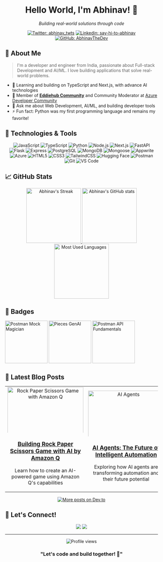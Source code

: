 <div align="center">
  <h1>Hello World, I'm Abhinav! 👋</h1>
  <p><em>Building real-world solutions through code</em></p>
  
  [![Twitter: abhinav_twts](https://img.shields.io/twitter/follow/abhinav_twts?style=social)](https://twitter.com/abhinav_twts)
  [![Linkedin: say-hi-to-abhinav](https://img.shields.io/badge/-Abhinav-blue?style=flat-square&logo=Linkedin&logoColor=white&link=https://www.linkedin.com/in/say-hi-to-abhinav/)](https://www.linkedin.com/in/say-hi-to-abhinav/)
  [![GitHub: AbhinavTheDev](https://img.shields.io/github/followers/AbhinavTheDev?label=follow&style=social)](https://github.com/AbhinavTheDev)
</div>

## 💫 About Me

> I'm a developer and engineer from India, passionate about Full-stack Development and AI/ML. I love building applications that solve real-world problems.

- 🌱 Learning and building on TypeScript and Next.js, with advance AI technologies
- 👯 Member of [**Eddiehub Community**](https://www.eddiehub.org/?r_done=1) and Community Moderator at [Azure Developer Community](https://azdev.reskilll.com/)
- 💬 Ask me about Web Development, AI/ML, and building developer tools
- ⚡ Fun fact: Python was my first programming language and remains my favorite!

## 🔧 Technologies & Tools

<div align="center">

<p>
    <img alt="JavaScript" src="https://img.shields.io/badge/JavaScript-F7DF1E?style=for-the-badge&logo=javascript&logoColor=black" />
    <img alt="TypeScript" src="https://img.shields.io/badge/TypeScript-3178C6?style=for-the-badge&logo=typescript&logoColor=white" />
    <img alt="Python" src="https://img.shields.io/badge/Python-3776AB?style=for-the-badge&logo=python&logoColor=white" />
    <img alt="Node.js" src="https://img.shields.io/badge/Node.js-339933?style=for-the-badge&logo=nodedotjs&logoColor=white" />
    <img alt="Next.js" src="https://img.shields.io/badge/Next.js-000000?style=for-the-badge&logo=nextdotjs&logoColor=white" />
    <img alt="FastAPI" src="https://img.shields.io/badge/FastAPI-009688?style=for-the-badge&logo=fastapi&logoColor=white" />
    <img alt="Flask" src="https://img.shields.io/badge/Flask-000000?style=for-the-badge&logo=flask&logoColor=white" />
    <img alt="Express" src="https://img.shields.io/badge/Express-000000?style=for-the-badge&logo=express&logoColor=white" />
    <img alt="PostgreSQL" src="https://img.shields.io/badge/PostgreSQL-4169E1?style=for-the-badge&logo=postgresql&logoColor=white" />
    <img alt="MongoDB" src="https://img.shields.io/badge/MongoDB-47A248?style=for-the-badge&logo=mongodb&logoColor=white" />
    <img alt="Mongoose" src="https://img.shields.io/badge/Mongoose-880000?style=for-the-badge&logo=mongoose&logoColor=white" />
    <img alt="Appwrite" src="https://img.shields.io/badge/Appwrite-FD366E?style=for-the-badge&logo=appwrite&logoColor=white" />
    <img alt="Azure" src="https://img.shields.io/badge/Azure-0078D4?style=for-the-badge&logo=microsoftazure&logoColor=white" />
    <img alt="HTML5" src="https://img.shields.io/badge/HTML5-E34F26?style=for-the-badge&logo=html5&logoColor=white" />
    <img alt="CSS3" src="https://img.shields.io/badge/CSS3-1572B6?style=for-the-badge&logo=css3&logoColor=white" />
    <img alt="TailwindCSS" src="https://img.shields.io/badge/TailwindCSS-06B6D4?style=for-the-badge&logo=tailwindcss&logoColor=white" />
    <img alt="Hugging Face" src="https://img.shields.io/badge/Hugging_Face-FFD21E?style=for-the-badge&logo=huggingface&logoColor=black" />
    <img alt="Postman" src="https://img.shields.io/badge/Postman-FF6C37?style=for-the-badge&logo=postman&logoColor=white" />
    <img alt="Git" src="https://img.shields.io/badge/Git-F05032?style=for-the-badge&logo=git&logoColor=white" />
    <img alt="VS Code" src="https://img.shields.io/badge/VS_Code-007ACC?style=for-the-badge&logo=visualstudiocode&logoColor=white" />
</p>

</div>

## 📈 GitHub Stats

<div align="center">
  <a href="https://github.com/abhinavthedev">
    <img height="180em" src="http://github-readme-streak-stats.herokuapp.com?user=AbhinavTheDev&theme=radical&hide_border=true" alt="Abhinav's Streak" />
    <img height="180em" src="https://github-readme-stats.vercel.app/api?username=AbhinavTheDev&show_icons=true&theme=radical&hide_border=true&count_private=true" alt="Abhinav's GitHub stats" />
    <img height="180em" src="https://github-readme-stats.vercel.app/api/top-langs/?username=abhinavthedev&layout=compact&theme=radical&hide_border=true" alt="Most Used Languages" />
  </a>
</div>

## 🏅 Badges

<div>
<a href="https://api.badgr.io/public/assertions/nXENiYVxTReKAcMftWe0hA"><img src="https://api.badgr.io/public/assertions/nXENiYVxTReKAcMftWe0hA/image" width="140" alt="Postman Mock Magician"></a> <a href="https://api.badgr.io/public/assertions/YAFrW-T-RFuwvjPAT_BMLA"><img src="https://api.badgr.io/public/assertions/YAFrW-T-RFuwvjPAT_BMLA/image" width="140" alt="Pieces GenAI" /></a> <a href="https://api.badgr.io/public/assertions/vmkDyK_tT0e-9xC1-p34yQ"><img src="https://api.badgr.io/public/assertions/vmkDyK_tT0e-9xC1-p34yQ/image" width="140" alt="Postman API Fundamentals" /></a>
</div>

## 📝 Latest Blog Posts

<div align="center">
    <table>
        <tr>
            <td width="33%" align="center">
                <a href="https://dev.to/abhinav-writes/building-rock-paper-scissors-game-with-ai-by-amazon-q-30pe">
                    <img src="https://media2.dev.to/dynamic/image/width=250,height=150,fit=cover,gravity=auto,format=auto/https%3A%2F%2Fdev-to-uploads.s3.amazonaws.com%2Fuploads%2Farticles%2Fz63u9g1bc9k2gwtwjeph.png" alt="Rock Paper Scissors Game with Amazon Q" width="250" style="max-height: 150px; object-fit: cover;" />
                    <h3>Building Rock Paper Scissors Game with AI by Amazon Q</h3>
                </a>
                <p>Learn how to create an AI-powered game using Amazon Q's capabilities</p>
            </td>
            <td width="33%" align="center">
                <a href="https://dev.to/abhinav-writes/ai-agents-the-future-of-intelligent-automation-4ge1">
                    <img src="https://media2.dev.to/dynamic/image/width=250,height=150,fit=cover,gravity=auto,format=auto/https%3A%2F%2Fdev-to-uploads.s3.amazonaws.com%2Fuploads%2Farticles%2Fqznpo8tit1g36sn2ut6o.png" alt="AI Agents" width="250" style="max-height: 150px; object-fit: cover;" />
                    <h3>AI Agents: The Future of Intelligent Automation</h3>
                </a>
                <p>Exploring how AI agents are transforming automation and their future potential</p>
            </td>
            <td width="33%" align="center">
                <a href="https://devcodex.hashnode.dev/the-4-essential-pillars-of-object-oriented-programming-explained">
                    <img src="https://cdn.hashnode.com/res/hashnode/image/upload/v1719198957616/cd04dcc9-0ab0-4921-9465-be1738873703.png?w=250&h=150&fit=cover&crop=entropy&auto=compress,format&format=webp" alt="Git Special Features" width="250" style="max-height: 150px; object-fit: cover;" />
                    <h3>The 4 Essential Pillars of Object-Oriented Programming Explained</h3>
                </a>
                <p>Learn about Abstraction, Inheritance, Encapsulation, and Polymorphism</p>
            </td>
        </tr>
    </table>
</div>

<div align="center">
    <a href="https://dev.to/abhinav-writes"><img src="https://img.shields.io/badge/Read%20More%20on-DEV.TO-black?style=for-the-badge&logo=dev.to" alt="More posts on Dev.to"/></a>
</div>

## 🤝 Let's Connect!

<div align="center">
  <a href="https://twitter.com/abhinav_twts"><img src="https://img.shields.io/badge/X/Twitter-@abhinav__twts-blue?style=for-the-badge&logo=twitter" /></a>
  <a href="https://linkedin.com/in/say-hi-to-abhinav"><img src="https://img.shields.io/badge/LinkedIn-Contact%20Me-red?style=for-the-badge&logo=linkedin" /></a>
</div>

---

<div align="center">
  <img src="https://komarev.com/ghpvc/?username=abhinavthedev&label=Profile+Views" alt="Profile views" />
</div>

<div align="center">
  
  ### "Let's code and build together! 🚀"
  
</div>
